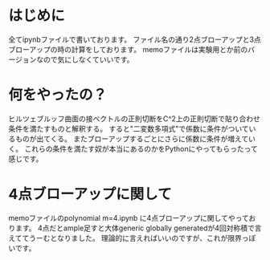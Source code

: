 
# **はじめに**
全てipynbファイルで書いております。
ファイル名の通り2点ブローアップと3点ブローアップの時の計算をしております。
memoファイルは実験用とか前のバージョンなので気にしなくていいです。

# **何をやったの？**
ヒルツェブルッフ曲面の接ベクトルの正則切断をC^2上の正則切断で貼り合わせ条件を満たすものと解釈する。
すると"二変数多項式"で係数に条件がついているものが出てくる。
またブローアップするごとにさらに係数に条件が増えていく。
これらの条件を満たす奴が本当にあるのかをPythonにやってもらったって感じです。

# **4点ブローアップに関して**
memoファイルのpolynomial m=4.ipynb に4点ブローアップに関してやっております。
4点だとample足すと大体generic globally generatedが4回対称積で言えててうーむとなりました。
理論的に言えればいいのですが、これが限界っぽいです。 


